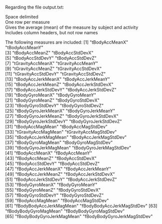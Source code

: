 Regarding the file output.txt:
  
Space delimited  
One row per measure  
Gives the average (mean) of the measure by subject and activity  
Includes column headers, but not row names  
  
The following measures are included:
 [1] "tBodyAccMeanX"              "tBodyAccMeanY"             
 [3] "tBodyAccMeanZ"              "tBodyAccStdDevX"           
 [5] "tBodyAccStdDevY"            "tBodyAccStdDevZ"           
 [7] "tGravityAccMeanX"           "tGravityAccMeanY"          
 [9] "tGravityAccMeanZ"           "tGravityAccStdDevX"        
[11] "tGravityAccStdDevY"         "tGravityAccStdDevZ"        
[13] "tBodyAccJerkMeanX"          "tBodyAccJerkMeanY"         
[15] "tBodyAccJerkMeanZ"          "tBodyAccJerkStdDevX"       
[17] "tBodyAccJerkStdDevY"        "tBodyAccJerkStdDevZ"       
[19] "tBodyGyroMeanX"             "tBodyGyroMeanY"            
[21] "tBodyGyroMeanZ"             "tBodyGyroStdDevX"          
[23] "tBodyGyroStdDevY"           "tBodyGyroStdDevZ"          
[25] "tBodyGyroJerkMeanX"         "tBodyGyroJerkMeanY"        
[27] "tBodyGyroJerkMeanZ"         "tBodyGyroJerkStdDevX"      
[29] "tBodyGyroJerkStdDevY"       "tBodyGyroJerkStdDevZ"      
[31] "tBodyAccMagMean"            "tBodyAccMagStdDev"         
[33] "tGravityAccMagMean"         "tGravityAccMagStdDev"      
[35] "tBodyAccJerkMagMean"        "tBodyAccJerkMagStdDev"     
[37] "tBodyGyroMagMean"           "tBodyGyroMagStdDev"        
[39] "tBodyGyroJerkMagMean"       "tBodyGyroJerkMagStdDev"    
[41] "fBodyAccMeanX"              "fBodyAccMeanY"             
[43] "fBodyAccMeanZ"              "fBodyAccStdDevX"           
[45] "fBodyAccStdDevY"            "fBodyAccStdDevZ"           
[47] "fBodyAccJerkMeanX"          "fBodyAccJerkMeanY"         
[49] "fBodyAccJerkMeanZ"          "fBodyAccJerkStdDevX"       
[51] "fBodyAccJerkStdDevY"        "fBodyAccJerkStdDevZ"       
[53] "fBodyGyroMeanX"             "fBodyGyroMeanY"            
[55] "fBodyGyroMeanZ"             "fBodyGyroStdDevX"          
[57] "fBodyGyroStdDevY"           "fBodyGyroStdDevZ"          
[59] "fBodyAccMagMean"            "fBodyAccMagStdDev"         
[61] "fBodyBodyAccJerkMagMean"    "fBodyBodyAccJerkMagStdDev" 
[63] "fBodyBodyGyroMagMean"       "fBodyBodyGyroMagStdDev"    
[65] "fBodyBodyGyroJerkMagMean"   "fBodyBodyGyroJerkMagStdDev"
